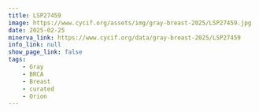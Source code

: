 ```yaml
---
title: LSP27459
image: https://www.cycif.org/assets/img/gray-breast-2025/LSP27459.jpg
date: 2025-02-25
minerva_link: https://www.cycif.org/data/gray-breast-2025/LSP27459
info_link: null
show_page_link: false
tags:
    - Gray
    - BRCA
    - Breast
    - curated
    - Orion
---
```

